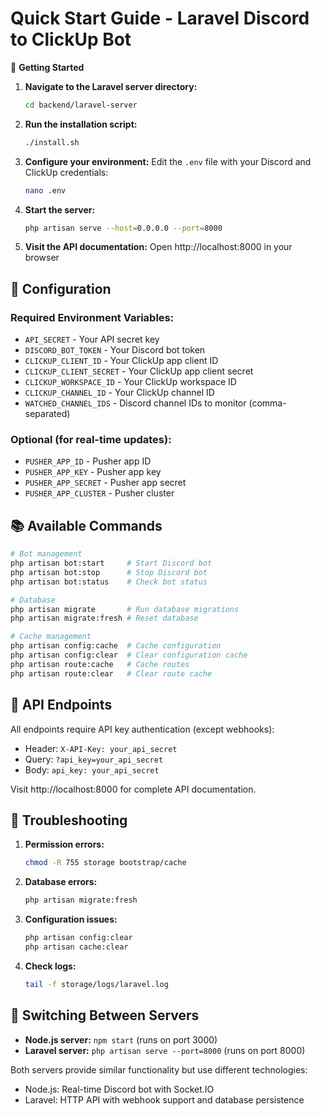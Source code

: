 # Quick Start Guide - Laravel Discord to ClickUp Bot

🚀 **Getting Started**

1. **Navigate to the Laravel server directory:**

   ```bash
   cd backend/laravel-server
   ```

2. **Run the installation script:**

   ```bash
   ./install.sh
   ```

3. **Configure your environment:**
   Edit the `.env` file with your Discord and ClickUp credentials:

   ```bash
   nano .env
   ```

4. **Start the server:**

   ```bash
   php artisan serve --host=0.0.0.0 --port=8000
   ```

5. **Visit the API documentation:**
   Open http://localhost:8000 in your browser

## 🔧 **Configuration**

### Required Environment Variables:

- `API_SECRET` - Your API secret key
- `DISCORD_BOT_TOKEN` - Your Discord bot token
- `CLICKUP_CLIENT_ID` - Your ClickUp app client ID
- `CLICKUP_CLIENT_SECRET` - Your ClickUp app client secret
- `CLICKUP_WORKSPACE_ID` - Your ClickUp workspace ID
- `CLICKUP_CHANNEL_ID` - Your ClickUp channel ID
- `WATCHED_CHANNEL_IDS` - Discord channel IDs to monitor (comma-separated)

### Optional (for real-time updates):

- `PUSHER_APP_ID` - Pusher app ID
- `PUSHER_APP_KEY` - Pusher app key
- `PUSHER_APP_SECRET` - Pusher app secret
- `PUSHER_APP_CLUSTER` - Pusher cluster

## 📚 **Available Commands**

```bash
# Bot management
php artisan bot:start     # Start Discord bot
php artisan bot:stop      # Stop Discord bot
php artisan bot:status    # Check bot status

# Database
php artisan migrate       # Run database migrations
php artisan migrate:fresh # Reset database

# Cache management
php artisan config:cache  # Cache configuration
php artisan config:clear  # Clear configuration cache
php artisan route:cache   # Cache routes
php artisan route:clear   # Clear route cache
```

## 🔗 **API Endpoints**

All endpoints require API key authentication (except webhooks):

- Header: `X-API-Key: your_api_secret`
- Query: `?api_key=your_api_secret`
- Body: `api_key: your_api_secret`

Visit http://localhost:8000 for complete API documentation.

## 🐛 **Troubleshooting**

1. **Permission errors:**

   ```bash
   chmod -R 755 storage bootstrap/cache
   ```

2. **Database errors:**

   ```bash
   php artisan migrate:fresh
   ```

3. **Configuration issues:**

   ```bash
   php artisan config:clear
   php artisan cache:clear
   ```

4. **Check logs:**
   ```bash
   tail -f storage/logs/laravel.log
   ```

## 🔄 **Switching Between Servers**

- **Node.js server:** `npm start` (runs on port 3000)
- **Laravel server:** `php artisan serve --port=8000` (runs on port 8000)

Both servers provide similar functionality but use different technologies:

- Node.js: Real-time Discord bot with Socket.IO
- Laravel: HTTP API with webhook support and database persistence
